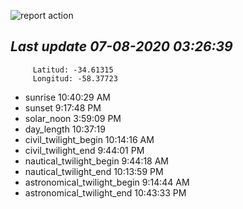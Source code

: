 ![report action](https://github.com/matiasz8/actions-for-reports/workflows/report%20action/badge.svg?branch=develop) 


## *****Last update 07-08-2020 03:26:39*****



		 Latitud: -34.61315
		 Longitud: -58.37723

 - sunrise 	 10:40:29 AM
 - sunset 	 9:17:48 PM
 - solar_noon 	 3:59:09 PM
 - day_length 	 10:37:19
 - civil_twilight_begin 	 10:14:16 AM
 - civil_twilight_end 	 9:44:01 PM
 - nautical_twilight_begin 	 9:44:18 AM
 - nautical_twilight_end 	 10:13:59 PM
 - astronomical_twilight_begin 	 9:14:44 AM
 - astronomical_twilight_end 	 10:43:33 PM
